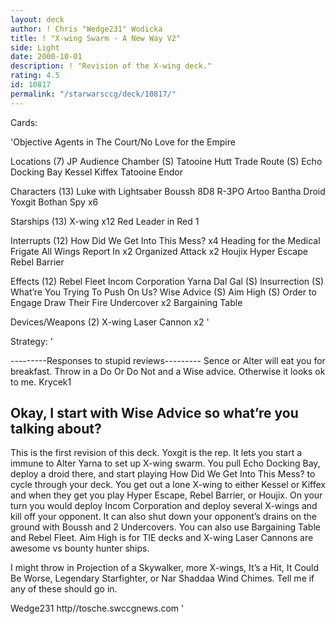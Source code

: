 ```yaml
---
layout: deck
author: ! Chris "Wedge231" Wodicka
title: ! "X-wing Swarm - A New Way V2"
side: Light
date: 2000-10-01
description: ! "Revision of the X-wing deck."
rating: 4.5
id: 10817
permalink: "/starwarsccg/deck/10817/"
---
```

Cards: 

'Objective Agents in The Court/No Love for the Empire

Locations (7)
JP Audience Chamber (S)
Tatooine Hutt Trade Route (S)
Echo Docking Bay
Kessel
Kiffex
Tatooine
Endor

Characters (13)
Luke with Lightsaber
Boussh
8D8
R-3PO
Artoo
Bantha Droid
Yoxgit
Bothan Spy x6

Starships (13)
X-wing x12
Red Leader in Red 1

Interrupts (12)
How Did We Get Into This Mess? x4
Heading for the Medical Frigate
All Wings Report In x2
Organized Attack x2
Houjix
Hyper Escape
Rebel Barrier

Effects (12)
Rebel Fleet
Incom Corporation
Yarna Dal Gal (S)
Insurrection (S)
What&#8217;re You Trying To Push On Us?
Wise Advice (S)
Aim High (S)
Order to Engage
Draw Their Fire
Undercover x2
Bargaining Table

Devices/Weapons (2)
X-wing Laser Cannon x2	'

Strategy: '

---------Responses to stupid reviews---------
Sence or Alter will eat you for breakfast. Throw in a Do Or Do Not and a Wise advice. Otherwise it looks ok to me.
  Krycek1

Okay, I start with Wise Advice so what’re you talking about?
-----------------------------------------------------------
This is the first revision of this deck. Yoxgit is the rep. It lets you start a immune to Alter Yarna to set up X-wing swarm. You pull Echo Docking Bay, deploy a droid there, and start playing How Did We Get Into This Mess? to cycle through your deck. You get out a lone X-wing to either Kessel or Kiffex and when they get you play Hyper Escape, Rebel Barrier, or Houjix. On your turn you would deploy Incom Corporation and deploy several X-wings and kill off your opponent. It can also shut down your opponent’s drains on the ground with Boussh and 2 Undercovers. You can also use Bargaining Table and Rebel Fleet. Aim High is for TIE decks and X-wing Laser Cannons are awesome vs bounty hunter ships.

I might throw in Projection of a Skywalker, more X-wings, It’s a Hit, It Could Be Worse, Legendary Starfighter, or Nar Shaddaa Wind Chimes. Tell me if any of these should go in.

Wedge231
http//tosche.swccgnews.com	 '
